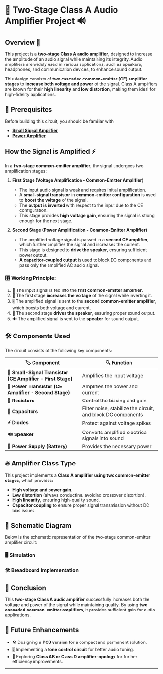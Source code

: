 # 🎵 Two-Stage Class A Audio Amplifier Project 🔊

## Overview 🚀
This project is a **two-stage Class A audio amplifier**, designed to increase the amplitude of an audio signal while maintaining its integrity. Audio amplifiers are widely used in various applications, such as speakers, headphones, and communication devices, to enhance sound output.

This design consists of **two cascaded common-emitter (CE) amplifier stages** to **increase both voltage and power** of the signal. Class A amplifiers are known for their **high linearity** and **low distortion**, making them ideal for high-fidelity applications.

## 📌 Prerequisites

Before building this circuit, you should be familiar with:

- **[Small Signal Amplifier](../../BJT_Circuits/Small_Signal_Amplifier)**
- **[Power Amplifier](../../BJT_Circuits/Power_Amplifier)**

## How the Signal is Amplified ⚡
In a **two-stage common-emitter amplifier**, the signal undergoes two amplification stages:

1. **First Stage (Voltage Amplification - Common-Emitter Amplifier)**  
   - The input audio signal is weak and requires initial amplification.
   - A **small-signal transistor** in **common-emitter configuration** is used to **boost the voltage** of the signal.
   - The **output is inverted** with respect to the input due to the CE configuration.
   - This stage provides **high voltage gain**, ensuring the signal is strong enough for the next stage.

2. **Second Stage (Power Amplification - Common-Emitter Amplifier)**  
   - The amplified voltage signal is passed to a **second CE amplifier**, which further amplifies the signal and increases the current.
   - This stage is designed to **drive the speaker**, ensuring sufficient power output.
   - **A capacitor-coupled output** is used to block DC components and pass only the amplified AC audio signal.

### 🎛️ Working Principle:
1. 🎤 The input signal is fed into the **first common-emitter amplifier**.
2. 📢 The first stage **increases the voltage** of the signal while inverting it.
3. 🎚️ The amplified signal is sent to the **second common-emitter amplifier**, which boosts both voltage and current.
4. 🔋 The second stage **drives the speaker**, ensuring proper sound output.
5. 🔊 The amplified signal is sent to the **speaker** for sound output.

## 🛠 Components Used
The circuit consists of the following key components:

| 🏷️ Component | 🔍 Function |
|------------------|----------|
| **🔼  Small-Signal Transistor (CE Amplifier - First Stage)** | Amplifies the input voltage |
| **🔼  Power Transistor (CE Amplifier - Second Stage)** | Amplifies the power and current |
| **📏 Resistors** | Control the biasing and gain |
| **🔵 Capacitors** | Filter noise, stabilize the circuit, and block DC components |
| **⚡ Diodes** | Protect against voltage spikes |
| **🔊 Speaker** | Converts amplified electrical signals into sound |
| **🔋 Power Supply (Battery)** | Provides the necessary power |

## 🔥 Amplifier Class Type
This project implements a **Class A amplifier using two common-emitter stages**, which provides:
- **High voltage and power gain**.
- **Low distortion** (always conducting, avoiding crossover distortion).
- **High linearity**, ensuring high-quality sound.
- **Capacitor coupling** to ensure proper signal transmission without DC bias issues.

## 📜 Schematic Diagram
Below is the schematic representation of the two-stage common-emitter amplifier circuit:


### **🖥️ Simulation**


### **🛠 Breadboard Implementation**


## 🎯 Conclusion
This **two-stage Class A audio amplifier** successfully increases both the voltage and power of the signal while maintaining quality. By using **two cascaded common-emitter amplifiers**, it provides sufficient gain for audio applications.

## 🚀 Future Enhancements
- 🛠 Designing a **PCB version** for a compact and permanent solution.
- 🎚️ Implementing a **tone control circuit** for better audio tuning.
- 🔋 Exploring **Class AB or Class D amplifier topology** for further efficiency improvements.

---

